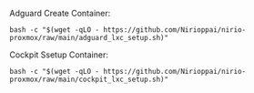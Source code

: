 Adguard Create Container:

```
bash -c "$(wget -qLO - https://github.com/Nirioppai/nirio-proxmox/raw/main/adguard_lxc_setup.sh)"
```

Cockpit Ssetup Container:

```
bash -c "$(wget -qLO - https://github.com/Nirioppai/nirio-proxmox/raw/main/cockpit_lxc_setup.sh)"
```
